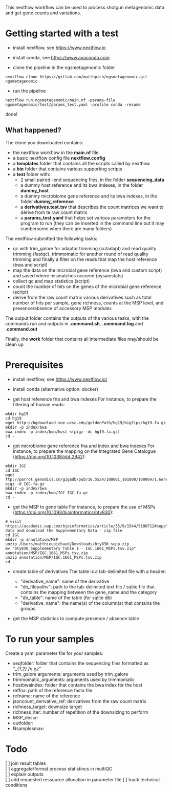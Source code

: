 This nextflow workflow can be used to process shotgun metagenomic data and get gene counts and variations.


# Getting started with a test

- install nextflow, see https://www.nextflow.io

- install conda, see https://www.anaconda.com

- clone the pipeline in the ngsmetagenomic folder  
```
nextflow clone https://gitlab.com/matthpich/ngsmetagenomic.git ngsmetagenomic
```
- run the pipeline
```
nextflow run ngsmetagenomic/main.nf -params-file ngsmetagenomic/test/params_test.yaml -profile conda -resume
```
done!

## What happened?

The clone you downloaded contains:
- the nextflow workflow in the **main.nf** file
- a basic nextflow config file **nextflow.config**
- a **templates** folder that contains all the scripts called by nextflow
- a **bin** folder that contains various supporting scripts
- a **test** folder with:
    - 2 small paired -end sequencing files, in the folder **sequencing_data**
    - a dummy host reference and its bwa indexes, in the folder **dummy_host**
    - a dummy microbiome gene reference and its bwa indexes, in the folder **dummy_reference**
    - a **derivatives.test.tsv** that describes the count matrices we want to derive from te raw count matrix
    - a **params_test.yaml** that helps set various parameters for the program to run (they can be inserted in the command line but it may cumbersome when there are many folders)

The nextflow submitted the following tasks:
- qc with trim_galore for adaptor trimming (cutadapt) and read quality trimming (fastqc), trimmomatic for another round of read quality trimming and finally a filter on the reads that map the host reference (bwa and script)
- map the data on the microbial gene reference (bwa and custom script) and saved where mismatches occured (pysamstats)
- collect qc and map statistics (script)
- count the number of hits on the genes of the microbial gene reference (script)
- derive from the raw count matrix various derivatives such as total number of hits per sample, gene richness, counts at the MSP level, and presence/absence of accessory MSP modules

The output folder contains the outputs of the various tasks, with the commands run and outputs in **.command.sh**, **.command.log** and **.command.out**

Finally, the **work** folder that contains all intermediate files may/should be clean up 



# Prerequisites

- install nextflow, see https://www.nextflow.io/

- install conda (alternative option: docker)

- get host reference fna and bwa indexes
For instance, to prepare the filtering of human reads:
```
mkdir hg19
cd hg19
wget http://hgdownload.soe.ucsc.edu/goldenPath/hg19/bigZips/hg19.fa.gz
mkdir -p index/bwa 
bwa index -p index/bwa/host <(pigz -dc hg19.fa.gz)
cd -
```

- get microbiome gene reference fna and index and bwa indexes
For instance, to prepare the mapping on the Integrated Gene Catalogue (https://doi.org/10.1038/nbt.2942):
```
mkdir IGC
cd IGC
wget ftp://parrot.genomics.cn/gigadb/pub/10.5524/100001_101000/100064/1.GeneCatalogs/IGC.fa.gz
pigz -d IGC.fa.gz
mkdir -p index/bwa
bwa index -p index/bwa/IGC IGC.fa.gz
cd -
```

- get the MSP to gene table
For instance, to prepare the use of MSPs (https://doi.org/10.1093/bioinformatics/bty830):
```
# visit https://academic.oup.com/bioinformatics/article/35/9/1544/5106712#supplementary-data and download the Supplementary Data - zip file
cd IGC
mkdir -p annotation/MSP
unzip /Users/matthieupichaud/Downloads/bty830_supp.zip
mv "bty830_Supplementary Table 1 - IGC.1661_MSPs.tsv.zip" annotation/MSP/IGC.1661_MSPs.tsv.zip
unzip annotation/MSP/IGC.1661_MSPs.tsv.zip
cd -
```

- create table of derivatives
The table is a tab-delimited file with a header:
    - "derivative_name": name of the derivative
    - "db\_filepathv": path to the tab-delimited text file / sqlite file that contains the mapping between the gene\_name and the category
    - "db_table": name of the table (for sqlite db)
    - "derivative_name": the name(s) of the column(s) that contains the groups


- get the MSP statistics to compute presence / absence table

# To run your samples

Create a yaml parameter file for your samples:
- seqfolder: folder that contains the sequencing files formatted as "*_{1,2}.f*q.gz"
- trim\_galore arguments: arguments used by trim\_galore
- trimmomatic\_arguments: arguments used by trimmomatic
- hostbwaindex: folder that contains the bwa index for the host
- reffna: path of the reference fasta file
- refname: name of the reference
- jsoncount\_derivative\_ref: derivatives from the raw count matrix
- richness_target: downsize target
- richness_iter: number of repetition of the downsizing to perform
- MSP_descr: 
- outfolder:
- Nsamplesmax:


# Todo

[ ] join result tables  
[ ] aggregate/format process statistincs in multiQC  
[ ] explain outputs  
[ ] add requested ressource allocation in parameter file
[ ] track technical conditions


